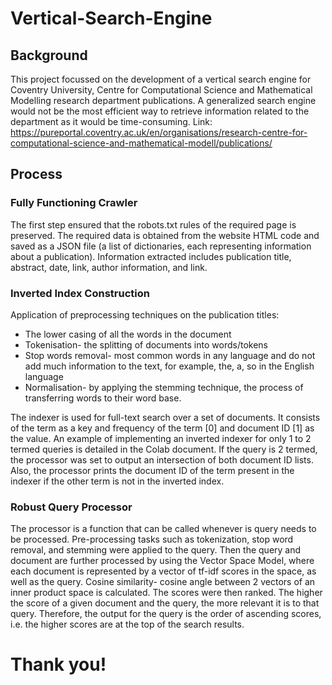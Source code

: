 # Vertical-Search-Engine

## Background
This project focussed on the development of a vertical search engine for Coventry University, Centre for Computational Science and Mathematical Modelling research department publications. A generalized search engine would not be the most efficient way to retrieve information related to the department as it would be time-consuming.
Link: https://pureportal.coventry.ac.uk/en/organisations/research-centre-for-computational-science-and-mathematical-modell/publications/

## Process
### Fully Functioning Crawler
The first step ensured that the robots.txt rules of the required page is preserved. The required data is obtained from the website HTML code and saved as a JSON file (a list of dictionaries, each representing information about a publication). Information extracted includes publication title, abstract, date, link, author information, and link.

### Inverted Index Construction
Application of preprocessing techniques on the publication titles: 
- The lower casing of all the words in the document
- Tokenisation- the splitting of documents into words/tokens
- Stop words removal- most common words in any language and do not add much information to the text, for example, the, a, so in the English language
- Normalisation- by applying the stemming technique, the process of transferring words to their word base.

The indexer is used for full-text search over a set of documents. It consists of the term as a key and frequency of the term [0] and document ID [1] as the value. An example of implementing an inverted indexer for only 1 to 2 termed queries is detailed in the Colab document. If the query is 2 termed, the processor was set to output an intersection of both document ID lists. Also, the processor prints the document ID of the term present in the indexer if the other term is not in the inverted index. 

### Robust Query Processor
The processor is a function that can be called whenever is query needs to be processed. Pre-processing tasks such as tokenization, stop word removal, and stemming were applied to the query. Then the query and document are further processed by using the Vector Space Model, where each document is represented by a vector of tf-idf scores in the space, as well as the query. Cosine similarity- cosine angle between 2 vectors of an inner product space is calculated. The scores were then ranked. The higher the score of a given document and the query, the more relevant it is to that query. Therefore, the output for the query is the order of ascending scores, i.e. the higher scores are at the top of the search results. 

# Thank you!
